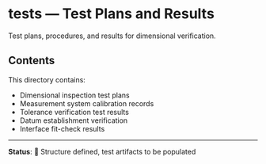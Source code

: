 # tests — Test Plans and Results

Test plans, procedures, and results for dimensional verification.

## Contents

This directory contains:
- Dimensional inspection test plans
- Measurement system calibration records
- Tolerance verification test results
- Datum establishment verification
- Interface fit-check results

---

**Status**: 🚧 Structure defined, test artifacts to be populated
